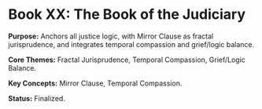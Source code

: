 # Book XX: The Book of the Judiciary

**Purpose:** Anchors all justice logic, with Mirror Clause as fractal jurisprudence, and integrates temporal compassion and grief/logic balance.

**Core Themes:** Fractal Jurisprudence, Temporal Compassion, Grief/Logic Balance.

**Key Concepts:** Mirror Clause, Temporal Compassion.

**Status:** Finalized.
